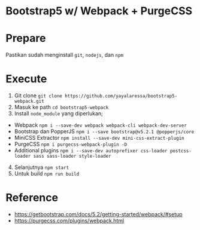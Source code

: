 # Bootstrap5 w/ Webpack + PurgeCSS

# Prepare
Pastikan sudah menginstall `git`, `nodejs`, dan `npm`

# Execute
1. Git clone `git clone https://github.com/yayalaressa/bootstrap5-webpack.git`
2. Masuk ke path `cd bootstrap5-webpack`
3. Install `node_module` yang diperlukan;
  - Webpack `npm i --save-dev webpack webpack-cli webpack-dev-server`
  - Bootstrap dan PopperJS `npm i --save bootstrap@v5.2.1 @popperjs/core`
  - MiniCSS Extractor `npm install --save-dev mini-css-extract-plugin`
  - PurgeCSS `npm i purgecss-webpack-plugin -D`
  - Additional plugins `npm i --save-dev autoprefixer css-loader postcss-loader sass sass-loader style-loader`
4. Selanjutnya `npm start`
5. Untuk build `npm run build`

# Reference
- https://getbootstrap.com/docs/5.2/getting-started/webpack/#setup
- https://purgecss.com/plugins/webpack.html
